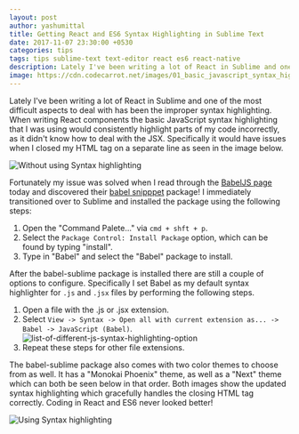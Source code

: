 ```yaml
---
layout: post
author: yashumittal
title: Getting React and ES6 Syntax Highlighting in Sublime Text
date: 2017-11-07 23:30:00 +0530
categories: tips
tags: tips sublime-text text-editor react es6 react-native
description: Lately I've been writing a lot of React in Sublime and one of the most difficult aspects to deal with has been the improper syntax highlighting.
image: https://cdn.codecarrot.net/images/01_basic_javascript_syntax_highlighting-1.png
---
```


Lately I've been writing a lot of React in Sublime and one of the most difficult aspects to deal with has been the improper syntax highlighting. When writing React components the basic JavaScript syntax highlighting that I was using would consistently highlight parts of my code incorrectly, as it didn't know how to deal with the JSX. Specifically it would have issues when I closed my HTML tag on a separate line as seen in the image below.

![Without using Syntax highlighting](https://cdn.codecarrot.net/images/01_basic_javascript_without_syntax_highlighting.png)

Fortunately my issue was solved when I read through the [BabelJS page](//www.babeljs.com/) today and discovered their [babel snipppet](//packagecontrol.io/packages/Babel%20Snippets) package! I immediately transitioned over to Sublime and installed the package using the following steps:

1. Open the "Command Palete..." via `cmd + shft + p`.
2. Select the `Package Control: Install Package` option, which can be found by typing "install".
3. Type in "Babel" and select the "Babel" package to install.

After the babel-sublime package is installed there are still a couple of options to configure. Specifically I set Babel as my default syntax highlighter for `.js` and `.jsx` files by performing the following steps.

1. Open a file with the .js or .jsx extension.
2. Select  `View -> Syntax -> Open all with current extension as... -> Babel -> JavaScript (Babel)`.
![list-of-different-js-syntax-highlighting-option](https://cdn.codecarrot.net/images/list-of-different-js-syntax-highlighting-option.png)
3. Repeat these steps for other file extensions.

The babel-sublime package also comes with two color themes to choose from as well. It has a "Monokai Phoenix" theme, as well as a "Next" theme which can both be seen below in that order. Both images show the updated syntax highlighting which gracefully handles the closing HTML tag correctly. Coding in React and ES6 never looked better!

![Using Syntax highlighting](https://cdn.codecarrot.net/images/01_basic_javascript_syntax_highlighting-1.png)
